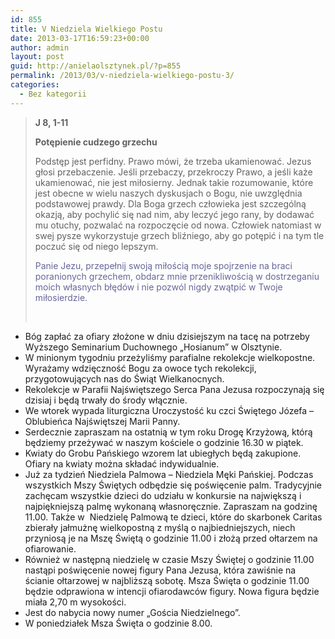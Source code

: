 ```yaml
---
id: 855
title: V Niedziela Wielkiego Postu
date: 2013-03-17T16:59:23+00:00
author: admin
layout: post
guid: http://anielaolsztynek.pl/?p=855
permalink: /2013/03/v-niedziela-wielkiego-postu-3/
categories:
  - Bez kategorii
---
```

> **J 8, 1-11**
> 
> **Potępienie cudzego grzechu**
> 
> Podstęp jest perfidny. Prawo mówi, że trzeba ukamienować. Jezus głosi przebaczenie. Jeśli przebaczy, przekroczy Prawo, a jeśli każe ukamienować, nie jest miłosierny. Jednak takie rozumowanie, które jest obecne w wielu naszych dyskusjach o Bogu, nie uwzględnia podstawowej prawdy. Dla Boga grzech człowieka jest szczególną okazją, aby pochylić się nad nim, aby leczyć jego rany, by dodawać mu otuchy, pozwalać na rozpoczęcie od nowa. Człowiek natomiast w swej pysze wykorzystuje grzech bliźniego, aby go potępić i na tym tle poczuć się od niego lepszym.
> 
> <span style="color: #666699;">Panie Jezu, przepełnij swoją miłością moje spojrzenie na braci poranionych grzechem, obdarz mnie przenikliwością w dostrzeganiu moich własnych błędów i nie pozwól nigdy zwątpić w Twoje miłosierdzie.</span>
> 
> <span style="color: #666699;"><br /> </span>

  * Bóg zapłać za ofiary złożone w dniu dzisiejszym na tacę na potrzeby Wyższego Seminarium Duchownego &#8222;Hosianum&#8221; w Olsztynie.
  * W minionym tygodniu przeżyliśmy parafialne rekolekcje wielkopostne. Wyrażamy wdzięczność Bogu za owoce tych rekolekcji, przygotowujących nas do Świąt Wielkanocnych.
  * Rekolekcje w Parafii Najświętszego Serca Pana Jezusa rozpoczynają się dzisiaj i będą trwały do środy włącznie.
  * We wtorek wypada liturgiczna Uroczystość ku czci Świętego Józefa &#8211; Oblubieńca Najświętszej Marii Panny.
  * Serdecznie zapraszam na ostatnią w tym roku Drogę Krzyżową, którą będziemy przeżywać w naszym kościele o godzinie 16.30 w piątek.
  * Kwiaty do Grobu Pańskiego wzorem lat ubiegłych będą zakupione. Ofiary na kwiaty można składać indywidualnie.
  * Już za tydzień Niedziela Palmowa &#8211; Niedziela Męki Pańskiej. Podczas wszystkich Mszy Świętych odbędzie się poświęcenie palm. Tradycyjnie zachęcam wszystkie dzieci do udziału w konkursie na największą i najpiękniejszą palmę wykonaną własnoręcznie. Zapraszam na godzinę 11.00. Także w  Niedzielę Palmową te dzieci, które do skarbonek Caritas zbierały jałmużnę wielkopostną z myślą o najbiedniejszych, niech przyniosą je na Mszę Świętą o godzinie 11.00 i złożą przed ołtarzem na ofiarowanie.
  * Również w następną niedzielę w czasie Mszy Świętej o godzinie 11.00 nastąpi poświęcenie nowej figury Pana Jezusa, która zawiśnie na ścianie ołtarzowej w najbliższą sobotę. Msza Święta o godzinie 11.00 będzie odprawiona w intencji ofiarodawców figury. Nowa figura będzie miała 2,70 m wysokości.
  * Jest do nabycia nowy numer &#8222;Gościa Niedzielnego&#8221;.
  * W poniedziałek Msza Święta o godzinie 8.00.